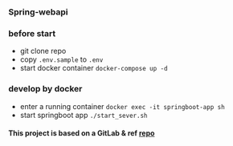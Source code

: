 ### Spring-webapi

### before start
* git clone repo
* copy ```.env.sample``` to ```.env```
* start docker container ```docker-compose up -d```

### develop by docker
* enter a running container ```docker exec -it springboot-app sh```
* start springboot app ```./start_sever.sh```

#### This project is based on a GitLab & ref [repo](https://github.com/ali-bouali/spring-boot-workshops)
